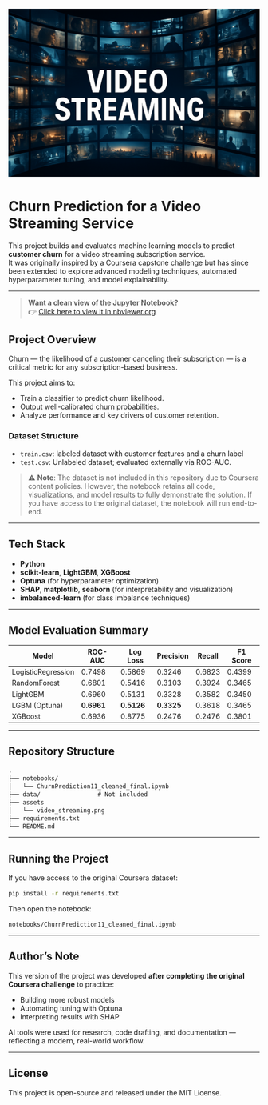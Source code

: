![Churn Prediction Banner](assets/Video_Streaming_Service_.png)

# Churn Prediction for a Video Streaming Service

This project builds and evaluates machine learning models to predict **customer churn** for a video streaming subscription service.  
It was originally inspired by a Coursera capstone challenge but has since been extended to explore advanced modeling techniques, automated hyperparameter tuning, and model explainability.

---

> **Want a clean view of the Jupyter Notebook?**  
> 👉 [Click here to view it in nbviewer.org](https://nbviewer.org/url/raw.githubusercontent.com/Timensider/churn-prediction-streaming-service/main/notebooks/ChurnPrediction11_cleaned_final.ipynb)

## Project Overview

Churn — the likelihood of a customer canceling their subscription — is a critical metric for any subscription-based business.

This project aims to:  
 - Train a classifier to predict churn likelihood.  
 - Output well-calibrated churn probabilities.  
 - Analyze performance and key drivers of customer retention.  

### Dataset Structure

- `train.csv`: labeled dataset with customer features and a churn label
- `test.csv`: Unlabeled dataset; evaluated externally via ROC-AUC.


> ⚠️ **Note**: The dataset is not included in this repository due to Coursera content policies.
> However, the notebook retains all code, visualizations, and model results to fully demonstrate the solution. 
> If you have access to the original dataset, the notebook will run end-to-end.

---

## Tech Stack

- **Python**
- **scikit-learn**, **LightGBM**, **XGBoost**
- **Optuna** (for hyperparameter optimization)
- **SHAP**, **matplotlib**, **seaborn** (for interpretability and visualization)
- **imbalanced-learn** (for class imbalance techniques)

---

## Model Evaluation Summary

| Model            | ROC-AUC    | Log Loss   | Precision | Recall  | F1 Score |
|------------------|------------|-------------|-----------|---------|----------|
| LogisticRegression | 0.7498   | 0.5869      | 0.3246    | 0.6823  | 0.4399   |
| RandomForest      | 0.6801    | 0.5416      | 0.3103    | 0.3924  | 0.3465   |
| LightGBM          | 0.6960    | 0.5131      | 0.3328    | 0.3582  | 0.3450   |
| LGBM (Optuna)     | **0.6961**| **0.5126**  | **0.3325**| 0.3618  | 0.3465   |
| XGBoost           | 0.6936    | 0.8775      | 0.2476    | 0.2476  | 0.3801   |

---

## Repository Structure

```
.
├── notebooks/
│   └── ChurnPrediction11_cleaned_final.ipynb
├── data/                # Not included
├── assets
│   └── video_streaming.png
├── requirements.txt     
└── README.md
```

---

## Running the Project

If you have access to the original Coursera dataset:

```bash
pip install -r requirements.txt
```

Then open the notebook:
```
notebooks/ChurnPrediction11_cleaned_final.ipynb
```

---

## Author’s Note

This version of the project was developed **after completing the original Coursera challenge** to practice:  
 - Building more robust models  
 - Automating tuning with Optuna  
 - Interpreting results with SHAP  

AI tools were used for research, code drafting, and documentation — reflecting a modern, real-world workflow.  

---

## License

This project is open-source and released under the MIT License.

